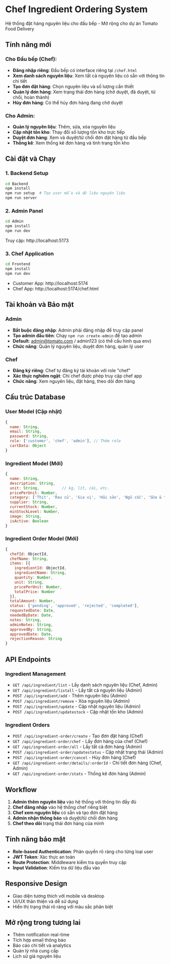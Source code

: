 # Chef Ingredient Ordering System

Hệ thống đặt hàng nguyên liệu cho đầu bếp - Mở rộng cho dự án Tomato Food Delivery

## Tính năng mới

### Cho Đầu bếp (Chef):
- **Đăng nhập riêng**: Đầu bếp có interface riêng tại `/chef.html`
- **Xem danh sách nguyên liệu**: Xem tất cả nguyên liệu có sẵn với thông tin chi tiết
- **Tạo đơn đặt hàng**: Chọn nguyên liệu và số lượng cần thiết
- **Quản lý đơn hàng**: Xem trạng thái đơn hàng (chờ duyệt, đã duyệt, từ chối, hoàn thành)
- **Hủy đơn hàng**: Có thể hủy đơn hàng đang chờ duyệt

### Cho Admin:
- **Quản lý nguyên liệu**: Thêm, sửa, xóa nguyên liệu
- **Cập nhật tồn kho**: Thay đổi số lượng tồn kho trực tiếp
- **Duyệt đơn hàng**: Xem và duyệt/từ chối đơn đặt hàng từ đầu bếp
- **Thống kê**: Xem thống kê đơn hàng và tình trạng tồn kho

## Cài đặt và Chạy

### 1. Backend Setup
```bash
cd Backend
npm install
npm run setup  # Tạo user mẫu và dữ liệu nguyên liệu
npm run server
```

### 2. Admin Panel
```bash
cd Admin
npm install
npm run dev
```
Truy cập: http://localhost:5173

### 3. Chef Application
```bash
cd Frontend
npm install
npm run dev
```
- Customer App: http://localhost:5174
- Chef App: http://localhost:5174/chef.html

## Tài khoản và Bảo mật

### Admin
- **Bắt buộc đăng nhập**: Admin phải đăng nhập để truy cập panel
- **Tạo admin đầu tiên**: Chạy `npm run create-admin` để tạo admin
- **Default**: admin@tomato.com / admin123 (có thể cấu hình qua env)
- **Chức năng**: Quản lý nguyên liệu, duyệt đơn hàng, quản lý user

### Chef
- **Đăng ký riêng**: Chef tự đăng ký tài khoản với role "chef"
- **Xác thực nghiêm ngặt**: Chỉ chef được phép truy cập chef app
- **Chức năng**: Xem nguyên liệu, đặt hàng, theo dõi đơn hàng

## Cấu trúc Database

### User Model (Cập nhật)
```javascript
{
  name: String,
  email: String,
  password: String,
  role: ['customer', 'chef', 'admin'], // Thêm role
  cartData: Object
}
```

### Ingredient Model (Mới)
```javascript
{
  name: String,
  description: String,
  unit: String,          // kg, lít, cái, etc.
  pricePerUnit: Number,
  category: ['Thịt', 'Rau củ', 'Gia vị', 'Hải sản', 'Ngũ cốc', 'Sữa & trứng', 'Khác'],
  supplier: String,
  currentStock: Number,
  minStockLevel: Number,
  image: String,
  isActive: Boolean
}
```

### Ingredient Order Model (Mới)
```javascript
{
  chefId: ObjectId,
  chefName: String,
  items: [{
    ingredientId: ObjectId,
    ingredientName: String,
    quantity: Number,
    unit: String,
    pricePerUnit: Number,
    totalPrice: Number
  }],
  totalAmount: Number,
  status: ['pending', 'approved', 'rejected', 'completed'],
  requestedDate: Date,
  neededByDate: Date,
  notes: String,
  adminNotes: String,
  approvedBy: String,
  approvedDate: Date,
  rejectionReason: String
}
```

## API Endpoints

### Ingredient Management
- `GET /api/ingredient/list` - Lấy danh sách nguyên liệu (Chef, Admin)
- `GET /api/ingredient/listall` - Lấy tất cả nguyên liệu (Admin)
- `POST /api/ingredient/add` - Thêm nguyên liệu (Admin)
- `POST /api/ingredient/remove` - Xóa nguyên liệu (Admin)
- `POST /api/ingredient/update` - Cập nhật nguyên liệu (Admin)
- `POST /api/ingredient/updatestock` - Cập nhật tồn kho (Admin)

### Ingredient Orders
- `POST /api/ingredient-order/create` - Tạo đơn đặt hàng (Chef)
- `GET /api/ingredient-order/chef` - Lấy đơn hàng của chef (Chef)
- `GET /api/ingredient-order/all` - Lấy tất cả đơn hàng (Admin)
- `POST /api/ingredient-order/updatestatus` - Cập nhật trạng thái (Admin)
- `POST /api/ingredient-order/cancel` - Hủy đơn hàng (Chef)
- `GET /api/ingredient-order/details/:orderId` - Chi tiết đơn hàng (Chef, Admin)
- `GET /api/ingredient-order/stats` - Thống kê đơn hàng (Admin)

## Workflow

1. **Admin thêm nguyên liệu** vào hệ thống với thông tin đầy đủ
2. **Chef đăng nhập** vào hệ thống chef riêng biệt
3. **Chef xem nguyên liệu** có sẵn và tạo đơn đặt hàng
4. **Admin nhận thông báo** và duyệt/từ chối đơn hàng
5. **Chef theo dõi** trạng thái đơn hàng của mình

## Tính năng bảo mật

- **Role-based Authentication**: Phân quyền rõ ràng cho từng loại user
- **JWT Token**: Xác thực an toàn
- **Route Protection**: Middleware kiểm tra quyền truy cập
- **Input Validation**: Kiểm tra dữ liệu đầu vào

## Responsive Design

- Giao diện tương thích với mobile và desktop
- UI/UX thân thiện và dễ sử dụng
- Hiển thị trạng thái rõ ràng với màu sắc phân biệt

## Mở rộng trong tương lai

- Thêm notification real-time
- Tích hợp email thông báo
- Báo cáo chi tiết và analytics
- Quản lý nhà cung cấp
- Lịch sử giá nguyên liệu
